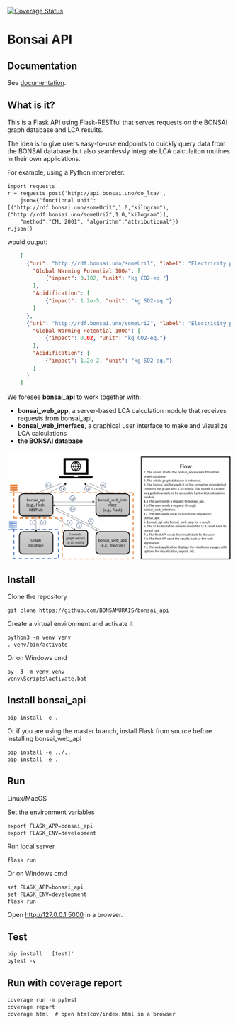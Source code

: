 [![Coverage Status](https://coveralls.io/repos/github/BONSAMURAIS/bonsai_api/badge.svg?branch=master)](https://coveralls.io/github/BONSAMURAIS/bonsai_api?branch=master)
# Bonsai API
## Documentation
See [documentation](https://bonsamurais.github.io/bonsai_api/build/html/index.html).

## What is it?
This is a Flask API using Flask-RESTful that serves requests on the BONSAI graph database and LCA results.

The idea is to give users easy-to-use endpoints to quickly query data from the BONSAI database but also seamlessly integrate LCA calculaiton routines in their own applications.

For example, using a Python interpreter:

    import requests
    r = requests.post('http://api.bonsai.uno/do_lca/',
        json={"functional unit": [("http://rdf.bonsai.uno/someUri1",1.0,"kilogram"), ("http://rdf.bonsai.uno/someUri2",1.0,"kilogram")],
        "method":"CML 2001", "algorithm":"attributional"})
    r.json()
    
would output:
```json
    [
      {"uri": "http://rdf.bonsai.uno/someUri1", "label": "Electricity production, coal"}: {
        "Global Warming Potential 100a": [
            {"impact": 0.102, "unit": "kg CO2-eq."}
        ],
        "Acidification": [
            {"impact": 1.2e-5, "unit": "kg SO2-eq."}
        ]
      },
      {"uri": "http://rdf.bonsai.uno/someUri2", "label": "Electricity production, nuclear"}: {
        "Global Warming Potential 100a": [
            {"impact": 0.02, "unit": "kg CO2-eq."}
        ],
        "Acidification": [
            {"impact": 1.2e-2, "unit": "kg SO2-eq."}
        ]
      }
    ]
```
    

We foresee **bonsai_api** to work together with:
* **bonsai_web_app**, a server-based LCA calculation module that receives requests from bonsai_api,
* **bonsai_web_interface**, a graphical user interface to make and visualize LCA calculations
* **the BONSAI database**


![alt text](https://github.com/BONSAMURAIS/bonsai_api/blob/master/docs/bonsai_app_flow_diagram.png)


## Install
Clone the repository

    git clone https://github.com/BONSAMURAIS/bonsai_api

Create a virtual environment and activate it

    python3 -m venv venv
    . venv/bin/activate

Or on Windows cmd

    py -3 -m venv venv
    venv\Scripts\activate.bat

## Install bonsai_api

    pip install -e .

Or if you are using the master branch, install Flask from source before installing bonsai_web_api

    pip install -e ../..
    pip install -e .

## Run
Linux/MacOS

Set the environment variables

    export FLASK_APP=bonsai_api
    export FLASK_ENV=development

Run local server
    
    flask run

Or on Windows cmd

    set FLASK_APP=bonsai_api
    set FLASK_ENV=development
    flask run

Open http://127.0.0.1:5000 in a browser.

## Test
    pip install '.[test]'
    pytest -v

## Run with coverage report

    coverage run -m pytest
    coverage report
    coverage html  # open htmlcov/index.html in a browser
